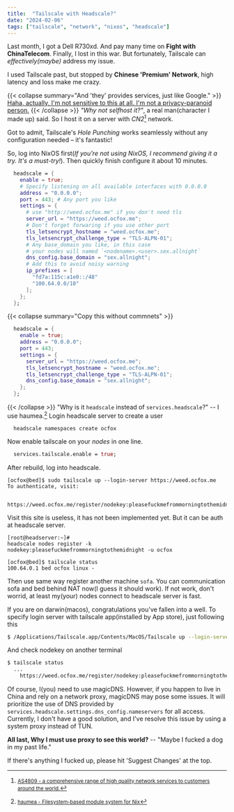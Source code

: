 ```yaml
---
title:  "Tailscale with Headscale?"
date: "2024-02-06"
tags: ["tailscale", "network", "nixos", "headscale"]
---
```


Last month, I got a Dell R730xd. And pay many time on **Fight with ChinaTelecom**.
Finally, I lost in this war. But fortunately, Tailscale can _effectively(maybe)_ address my issue.

I used Tailscale past, but stopped by **Chinese 'Premium' Network**, high latency and loss make me crazy.

{{< collapse summary="And 'they' provides services, just like Google." >}}
<u>Haha, actually, I'm not sensitive to this at all. I'm not a privacy-paranoid person.</u>
{{< /collapse >}}
*"Why not selfhost it?"*, a real man(character I made up) said. So I host it on a server with *CN2*[^1] network.

Got to admit, Tailscale's *Hole Punching* works seamlessly without any configuration needed – it's fantastic!

So, log into NixOS first(*If you're not using NixOS, I recommend giving it a try. It's a must-try!*).
Then quickly finish configure it about 10 minutes. 
```nix
  headscale = {
    enable = true;
    # Specify listening on all available interfaces with 0.0.0.0
    address = "0.0.0.0";
    port = 443; # Any port you like
    settings = {
      # use "http://weed.ocfox.me" if you don't need tls
      server_url = "https://weed.ocfox.me";
      # Don't forget forwaring if you use other port
      tls_letsencrypt_hostname = "weed.ocfox.me";
      tls_letsencrypt_challenge_type = "TLS-ALPN-01";
      # Any base_domain you like, in this case
      # your nodes will named `<nodename>.<user>.sex.allnight`
      dns_config.base_domain = "sex.allnight";
      # Add this to avoid noisy warning
      ip_prefixes = [
        "fd7a:115c:a1e0::/48"
        "100.64.0.0/10"
      ];
    };
  };
```
{{< collapse summary="Copy this without commnets" >}}
```nix
  headscale = {
    enable = true;
    address = "0.0.0.0";
    port = 443;
    settings = {
      server_url = "https://weed.ocfox.me";
      tls_letsencrypt_hostname = "weed.ocfox.me";
      tls_letsencrypt_challenge_type = "TLS-ALPN-01";
      dns_config.base_domain = "sex.allnight";
    };
  };
```
{{< /collapse >}}
"Why is it `headscale` instead of `services.headscale`?" -- I use haumea.[^2]
Login headscale server to create a user
```fish
  headscale namespaces create ocfox
```

Now enable tailscale on your _nodes_ in one line.
```nix
  services.tailscale.enable = true;
```
After rebuild, log into headscale.
```fish
[ocfox@bed]$ sudo tailscale up --login-server https://weed.ocfox.me
To authenticate, visit:

        https://weed.ocfox.me/register/nodekey:pleasefuckmefrommorningtothemidnight
```
Visit this site is useless, it has not been implemented yet.
But it can be auth at headscale server.
```fish
[root@headserver:~]#
headscale nodes register -k nodekey:pleasefuckmefrommorningtothemidnight -u ocfox
```

```fish
[ocfox@bed]$ tailscale status 
100.64.0.1 bed ocfox linux -
```
Then use same way register another machine `sofa`.
You can communication sofa and bed behind NAT now(I guess it should work).
If not work, don't worrid, at least my(your) nodes connect to headscale server is fast.

If you are on darwin(macos), congratulations you've fallen into a well.
To specify login server with tailscale app(installed by App store), just following this
```sh
$ /Applications/Tailscale.app/Contents/MacOS/Tailscale up --login-server https://^_^
```
And check nodekey on another terminal
```sh
$ tailscale status
  ...
    https://weed.ocfox.me/register/nodekey:pleasefuckmefrommorningtothemidnight
```

Of course, I(you) need to use magicDNS. However, if you happen to live in China and rely on a network proxy, magicDNS may pose some issues.
It will prioritize the use of DNS provided by `services.headscale.settings.dns_config.nameservers` for all access.
Currently, I don't have a good solution, and I've resolve this issue by using a system proxy instead of TUN.

**All last, Why I must use proxy to see this world?** -- "Maybe I fucked a dog in my past life."

If there's anything I fucked up, please hit 'Suggest Changes' at the top.

[^1]: <small>[AS4809 - a comprehensive range of high quality network services to customers around the world.](https://www.ctamericas.com/company/global-network/cn2/)</small>
[^2]: <small>[haumea - Filesystem-based module system for Nix](https://github.com/nix-community/haumea)</small>
